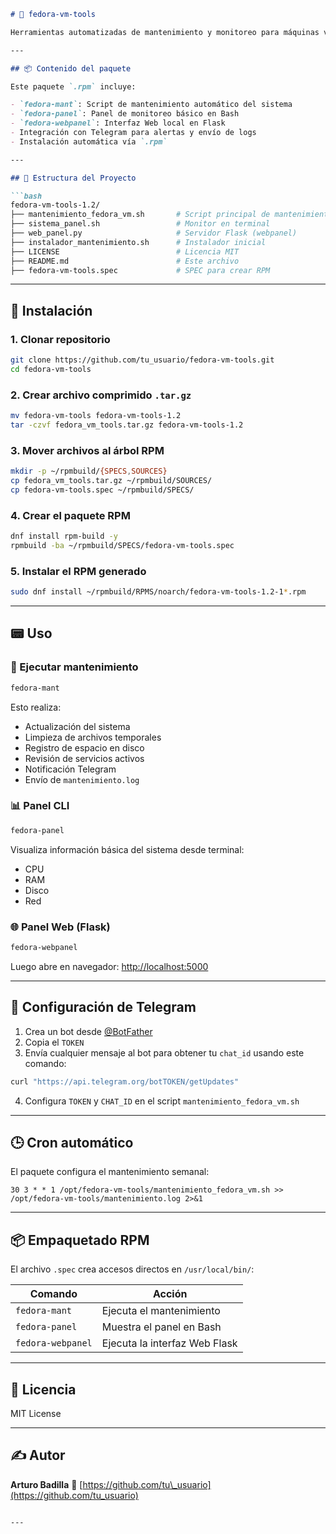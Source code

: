 ````markdown
# 🧰 fedora-vm-tools

Herramientas automatizadas de mantenimiento y monitoreo para máquinas virtuales Fedora, con notificaciones por Telegram y paneles CLI + Web.

---

## 📦 Contenido del paquete

Este paquete `.rpm` incluye:

- `fedora-mant`: Script de mantenimiento automático del sistema
- `fedora-panel`: Panel de monitoreo básico en Bash
- `fedora-webpanel`: Interfaz Web local en Flask
- Integración con Telegram para alertas y envío de logs
- Instalación automática vía `.rpm`

---

## 📁 Estructura del Proyecto

```bash
fedora-vm-tools-1.2/
├── mantenimiento_fedora_vm.sh       # Script principal de mantenimiento
├── sistema_panel.sh                 # Monitor en terminal
├── web_panel.py                     # Servidor Flask (webpanel)
├── instalador_mantenimiento.sh      # Instalador inicial
├── LICENSE                          # Licencia MIT
├── README.md                        # Este archivo
├── fedora-vm-tools.spec             # SPEC para crear RPM
````

---

## 🚀 Instalación

### 1. Clonar repositorio

```bash
git clone https://github.com/tu_usuario/fedora-vm-tools.git
cd fedora-vm-tools
```

### 2. Crear archivo comprimido `.tar.gz`

```bash
mv fedora-vm-tools fedora-vm-tools-1.2
tar -czvf fedora_vm_tools.tar.gz fedora-vm-tools-1.2
```

### 3. Mover archivos al árbol RPM

```bash
mkdir -p ~/rpmbuild/{SPECS,SOURCES}
cp fedora_vm_tools.tar.gz ~/rpmbuild/SOURCES/
cp fedora-vm-tools.spec ~/rpmbuild/SPECS/
```

### 4. Crear el paquete RPM

```bash
dnf install rpm-build -y
rpmbuild -ba ~/rpmbuild/SPECS/fedora-vm-tools.spec
```

### 5. Instalar el RPM generado

```bash
sudo dnf install ~/rpmbuild/RPMS/noarch/fedora-vm-tools-1.2-1*.rpm
```

---

## 📟 Uso

### 🔧 Ejecutar mantenimiento

```bash
fedora-mant
```

Esto realiza:

* Actualización del sistema
* Limpieza de archivos temporales
* Registro de espacio en disco
* Revisión de servicios activos
* Notificación Telegram
* Envío de `mantenimiento.log`

### 📊 Panel CLI

```bash
fedora-panel
```

Visualiza información básica del sistema desde terminal:

* CPU
* RAM
* Disco
* Red

### 🌐 Panel Web (Flask)

```bash
fedora-webpanel
```

Luego abre en navegador: [http://localhost:5000](http://localhost:5000)

---

## 🤖 Configuración de Telegram

1. Crea un bot desde [@BotFather](https://t.me/BotFather)
2. Copia el `TOKEN`
3. Envía cualquier mensaje al bot para obtener tu `chat_id` usando este comando:

```bash
curl "https://api.telegram.org/botTOKEN/getUpdates"
```

4. Configura `TOKEN` y `CHAT_ID` en el script `mantenimiento_fedora_vm.sh`

---

## 🕒 Cron automático

El paquete configura el mantenimiento semanal:

```cron
30 3 * * 1 /opt/fedora-vm-tools/mantenimiento_fedora_vm.sh >> /opt/fedora-vm-tools/mantenimiento.log 2>&1
```

---

## 📦 Empaquetado RPM

El archivo `.spec` crea accesos directos en `/usr/local/bin/`:

| Comando           | Acción                        |
| ----------------- | ----------------------------- |
| `fedora-mant`     | Ejecuta el mantenimiento      |
| `fedora-panel`    | Muestra el panel en Bash      |
| `fedora-webpanel` | Ejecuta la interfaz Web Flask |

---

## 📝 Licencia

MIT License

---

## ✍ Autor

**Arturo Badilla**
🔗 [https://github.com/tu\_usuario](https://github.com/tu_usuario)

```

---

```
